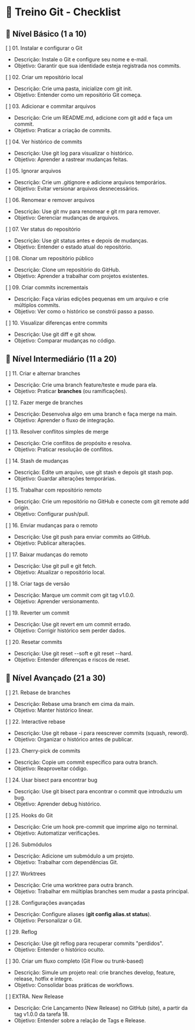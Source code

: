 # 📘 Treino Git - Checklist

## 🔹 Nível Básico (1 a 10)

 [ ] 01. Instalar e configurar o Git
* Descrição: Instale o Git e configure seu nome e e-mail.
* Objetivo: Garantir que sua identidade esteja registrada nos commits.

 [ ] 02. Criar um repositório local
* Descrição: Crie uma pasta, inicialize com git init.
* Objetivo: Entender como um repositório Git começa.

 [ ] 03. Adicionar e commitar arquivos
* Descrição: Crie um README.md, adicione com git add e faça um commit.
* Objetivo: Praticar a criação de commits.

 [ ] 04. Ver histórico de commits
* Descrição: Use git log para visualizar o histórico.
* Objetivo: Aprender a rastrear mudanças feitas.

 [ ] 05. Ignorar arquivos
* Descrição: Crie um .gitignore e adicione arquivos temporários.
* Objetivo: Evitar versionar arquivos desnecessários.

 [ ] 06. Renomear e remover arquivos
* Descrição: Use git mv para renomear e git rm para remover.
* Objetivo: Gerenciar mudanças de arquivos.

 [ ] 07. Ver status do repositório
* Descrição: Use git status antes e depois de mudanças.
* Objetivo: Entender o estado atual do repositório.

 [ ] 08. Clonar um repositório público
* Descrição: Clone um repositório do GitHub.
* Objetivo: Aprender a trabalhar com projetos existentes.

 [ ] 09. Criar commits incrementais
* Descrição: Faça várias edições pequenas em um arquivo e crie múltiplos commits.
* Objetivo: Ver como o histórico se constrói passo a passo.

 [ ] 10. Visualizar diferenças entre commits
* Descrição: Use git diff e git show.
* Objetivo: Comparar mudanças no código.

## 🔹 Nível Intermediário (11 a 20)

 [ ] 11. Criar e alternar branches
* Descrição: Crie uma branch feature/teste e mude para ela.
* Objetivo: Praticar **branches** (ou ramificações).

 [ ] 12. Fazer merge de branches
* Descrição: Desenvolva algo em uma branch e faça merge na main.
* Objetivo: Aprender o fluxo de integração.

 [ ] 13. Resolver conflitos simples de merge
* Descrição: Crie conflitos de propósito e resolva.
* Objetivo: Praticar resolução de conflitos.

 [ ] 14. Stash de mudanças
* Descrição: Edite um arquivo, use git stash e depois git stash pop.
* Objetivo: Guardar alterações temporárias.

 [ ] 15. Trabalhar com repositório remoto
* Descrição: Crie um repositório no GitHub e conecte com git remote add origin.
* Objetivo: Configurar push/pull.

 [ ] 16. Enviar mudanças para o remoto
* Descrição: Use git push para enviar commits ao GitHub.
* Objetivo: Publicar alterações.

 [ ] 17. Baixar mudanças do remoto
* Descrição: Use git pull e git fetch.
* Objetivo: Atualizar o repositório local.

 [ ] 18. Criar tags de versão
* Descrição: Marque um commit com git tag v1.0.0.
* Objetivo: Aprender versionamento.

 [ ] 19. Reverter um commit
* Descrição: Use git revert em um commit errado.
* Objetivo: Corrigir histórico sem perder dados.

 [ ] 20. Resetar commits
* Descrição: Use git reset --soft e git reset --hard.
* Objetivo: Entender diferenças e riscos de reset.

## 🔹 Nível Avançado (21 a 30)

 [ ] 21. Rebase de branches
* Descrição: Rebase uma branch em cima da main.
* Objetivo: Manter histórico linear.

 [ ] 22. Interactive rebase
* Descrição: Use git rebase -i para reescrever commits (squash, reword).
* Objetivo: Organizar o histórico antes de publicar.

 [ ] 23. Cherry-pick de commits
* Descrição: Copie um commit específico para outra branch.
* Objetivo: Reaproveitar código.

 [ ] 24. Usar bisect para encontrar bug
* Descrição: Use git bisect para encontrar o commit que introduziu um bug.
* Objetivo: Aprender debug histórico.

 [ ] 25. Hooks do Git
* Descrição: Crie um hook pre-commit que imprime algo no terminal.
* Objetivo: Automatizar verificações.

 [ ] 26. Submódulos
* Descrição: Adicione um submódulo a um projeto.
* Objetivo: Trabalhar com dependências Git.

 [ ] 27. Worktrees
* Descrição: Crie uma worktree para outra branch.
* Objetivo: Trabalhar em múltiplas branches sem mudar a pasta principal.

 [ ] 28. Configurações avançadas
* Descrição: Configure aliases (**git config alias.st status**).
* Objetivo: Personalizar o Git.

 [ ] 29. Reflog
* Descrição: Use git reflog para recuperar commits "perdidos".
* Objetivo: Entender o histórico oculto.

 [ ] 30. Criar um fluxo completo (Git Flow ou trunk-based)
* Descrição: Simule um projeto real: crie branches develop, feature, release, hotfix e integre.
* Objetivo: Consolidar boas práticas de workflows.

 [ ] EXTRA. New Release
* Descrição: Crie Lançamento (New Release) no GitHub (site), a partir da tag v1.0.0 da tarefa 18.
* Objetivo: Entender sobre a relação de Tags e Release.

